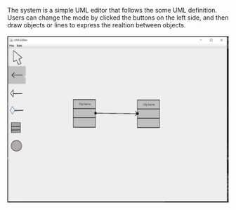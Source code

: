 The system is a simple UML editor that follows the some UML definition.<br>
Users can change the mode by clicked the buttons on the left side, and then draw objects or lines to express the realtion between objects.<br><br>
![image](https://github.com/Gabe105502521/UML_editor/blob/master/UML_editor.PNG)

